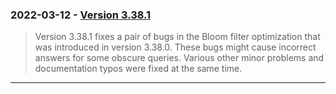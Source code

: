 ### 2022\-03\-12 \- [Version 3\.38\.1](releaselog/3_38_1.html)


> Version 3\.38\.1 fixes a pair of bugs in the Bloom filter
> optimization that was introduced in version 3\.38\.0\. These
> bugs might cause incorrect answers for some obscure queries.
> Various other minor problems and documentation typos were
> fixed at the same time.



---


